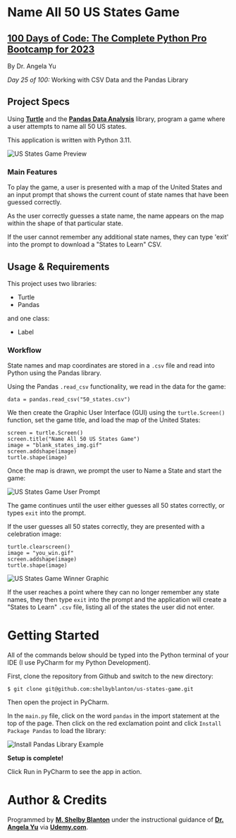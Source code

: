 # Name All 50 US States Game

## **[100 Days of Code: The Complete Python Pro Bootcamp for 2023](https://www.udemy.com/course/100-days-of-code/)**

By Dr. Angela Yu

*Day 25 of 100:* Working with CSV Data and the Pandas Library

## Project Specs

Using **[Turtle](https://docs.python.org/3/library/turtle.html)** and the **[Pandas Data Analysis](https://pandas.pydata.org/docs/user_guide/index.html#user-guide)** library, program a game where a user attempts to name all 50 US states.

This application is written with Python 3.11.

![US States Game Preview](https://github-readme.s3.us-west-1.amazonaws.com/USStatesGame.png)

### Main Features
To play the game, a user is presented with a map of the United States and an input prompt that shows the current count of state names that have been guessed correctly.

As the user correctly guesses a state name, the name appears on the map within the shape of that particular state.

If the user cannot remember any additional state names, they can type 'exit' into the prompt to download a "States to Learn" CSV.

## Usage & Requirements

This project uses two libraries:
- Turtle
- Pandas

and one class:
- Label

### Workflow
State names and map coordinates are stored in a `.csv` file and read into Python using the Pandas library. 

Using the Pandas `.read_csv` functionality, we read in the data for the game:
```
data = pandas.read_csv("50_states.csv")
```

We then create the Graphic User Interface (GUI) using the `turtle.Screen()` function, set the game title, and load the map of the United States:  

```angular2html
screen = turtle.Screen()
screen.title("Name All 50 US States Game")
image = "blank_states_img.gif"
screen.addshape(image)
turtle.shape(image)
```

Once the map is drawn, we prompt the user to Name a State and start the game:

![US States Game User Prompt](https://github-readme.s3.us-west-1.amazonaws.com/USStatesGame-prompt.png)

The game continues until the user either guesses all 50 states correctly, or types `exit` into the prompt.

If the user guesses all 50 states correctly, they are presented with a celebration image:

```angular2html
turtle.clearscreen()
image = "you_win.gif"
screen.addshape(image)
turtle.shape(image)
```

![US States Game Winner Graphic](https://github-readme.s3.us-west-1.amazonaws.com/USStatesGame-win.png)

If the user reaches a point where they can no longer remember any state names, they then type `exit` into the prompt and the application will create a "States to Learn" `.csv` file, listing all of the states the user did not enter.

# Getting Started

All of the commands below should be typed into the Python terminal of your IDE (I use PyCharm for my Python Development).

First, clone the repository from Github and switch to the new directory:

    $ git clone git@github.com:shelbyblanton/us-states-game.git
    
Then open the project in PyCharm.
    
In the `main.py` file, click on the word `pandas` in the import statement at the top of the page. Then click on the red exclamation point and click `Install Package Pandas` to load the library:

![Install Pandas Library Example](https://github-readme.s3.us-west-1.amazonaws.com/Install-Pandas.png)

**Setup is complete!** 

Click Run in PyCharm to see the app in action.


# Author & Credits

Programmed by **[M. Shelby Blanton](https://www.linkedin.com/in/shelbyblanton/)** under the instructional guidance of **[Dr. Angela Yu](https://www.udemy.com/user/4b4368a3-b5c8-4529-aa65-2056ec31f37e/)** via **[Udemy.com](udemy.com)**.
